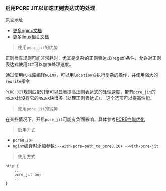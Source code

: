 ### 启用PCRE JIT以加速正则表达式的处理

[原文地址](https://github.com/trimstray/nginx-admins-handbook/blob/master/doc/RULES.md#beginner-enable-pcre-jit-to-speed-up-processing-of-regular-expressions)
- [更多nginx文档](https://weiliang-ms.github.io/nginx/)
- [更多linux相关文档](https://weiliang-ms.github.io/wl-awesome/)

> 使用`pcre_jit`的优势

正则检查规则可能非常耗时，尤其是复杂的正则表达式(regex)条件，允许对正则表达式使用`JIT`可以加快处理速度。 

通过使用`PCRE`库编译`NGINX`，可以用`location`块执行复杂的操作，并使用强大的`rewrite`指令

`PCRE JIT`规则匹配引擎可以显著提高正则表达式的处理速度，带有`pcre_jit`的`NGINX`比没有它的`NGINX`快很多（处理正则表达式）。
这个选项可以提高性能。

> 使用`pcre_jit`的劣势

在某些情况下，开启`pcre_jit`可能有负面影响，具体参考[PCRE性能优化](https://zherczeg.github.io/sljit/pcre.html)

> 启用方式

- `pcre8.20+`
- `nginx`编译时添加参数: `--with-pcre=path_to_pcre8.20+ --with-pcre-jit`

> 使用方式

```nginx configuration
http {
    ...
    pcre_jit on;
    ...
}
```